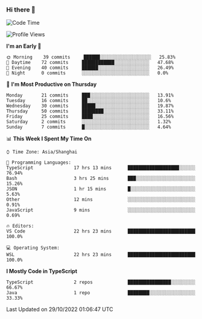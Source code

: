 ### Hi there 👋

<!--
**waynelwz/waynelwz** is a ✨ _special_ ✨ repository because its `README.md` (this file) appears on your GitHub profile.

Here are some ideas to get you started:

- 🔭 I’m currently working on ...
- 🌱 I’m currently learning ...
- 👯 I’m looking to collaborate on ...
- 🤔 I’m looking for help with ...
- 💬 Ask me about ...
- 📫 How to reach me: ...
- 😄 Pronouns: ...
- ⚡ Fun fact: ...
-->

<!--START_SECTION:waka-->
![Code Time](http://img.shields.io/badge/Code%20Time-609%20hrs%2022%20mins-blue)

![Profile Views](http://img.shields.io/badge/Profile%20Views-0-blue)

**I'm an Early 🐤** 

```text
🌞 Morning    39 commits     ██████░░░░░░░░░░░░░░░░░░░   25.83% 
🌆 Daytime    72 commits     ████████████░░░░░░░░░░░░░   47.68% 
🌃 Evening    40 commits     ██████░░░░░░░░░░░░░░░░░░░   26.49% 
🌙 Night      0 commits      ░░░░░░░░░░░░░░░░░░░░░░░░░   0.0%

```
📅 **I'm Most Productive on Thursday** 

```text
Monday       21 commits     ███░░░░░░░░░░░░░░░░░░░░░░   13.91% 
Tuesday      16 commits     ██░░░░░░░░░░░░░░░░░░░░░░░   10.6% 
Wednesday    30 commits     █████░░░░░░░░░░░░░░░░░░░░   19.87% 
Thursday     50 commits     ████████░░░░░░░░░░░░░░░░░   33.11% 
Friday       25 commits     ████░░░░░░░░░░░░░░░░░░░░░   16.56% 
Saturday     2 commits      ░░░░░░░░░░░░░░░░░░░░░░░░░   1.32% 
Sunday       7 commits      █░░░░░░░░░░░░░░░░░░░░░░░░   4.64%

```


📊 **This Week I Spent My Time On** 

```text
⌚︎ Time Zone: Asia/Shanghai

💬 Programming Languages: 
TypeScript               17 hrs 13 mins      ███████████████████░░░░░░   76.94% 
Bash                     3 hrs 25 mins       ███░░░░░░░░░░░░░░░░░░░░░░   15.26% 
JSON                     1 hr 15 mins        █░░░░░░░░░░░░░░░░░░░░░░░░   5.63% 
Other                    12 mins             ░░░░░░░░░░░░░░░░░░░░░░░░░   0.91% 
JavaScript               9 mins              ░░░░░░░░░░░░░░░░░░░░░░░░░   0.69%

🔥 Editors: 
VS Code                  22 hrs 23 mins      █████████████████████████   100.0%

💻 Operating System: 
WSL                      22 hrs 23 mins      █████████████████████████   100.0%

```

**I Mostly Code in TypeScript** 

```text
TypeScript               2 repos             ████████████████░░░░░░░░░   66.67% 
Java                     1 repo              ████████░░░░░░░░░░░░░░░░░   33.33%

```



 Last Updated on 29/10/2022 01:06:47 UTC
<!--END_SECTION:waka-->
